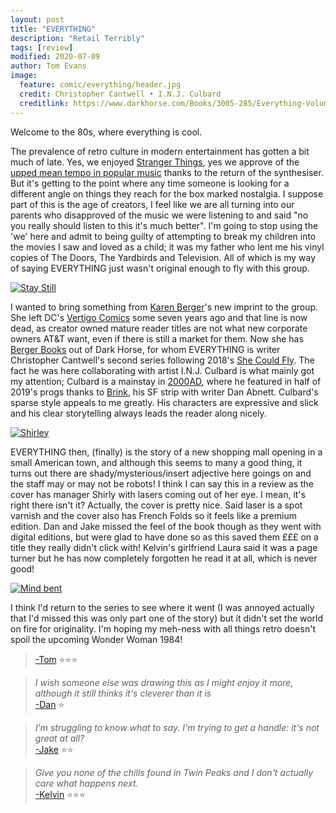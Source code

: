 ```yaml
---
layout: post
title: "EVERYTHING"
description: "Retail Terribly"
tags: [review]
modified: 2020-07-09
author: Tom Evans
image:
  feature: comic/everything/header.jpg
  credit: Christopher Cantwell • I.N.J. Culbard
  creditlink: https://www.darkhorse.com/Books/3005-285/Everything-Volume-1-TPB
---
```


Welcome to the 80s, where everything is cool.

The prevalence of retro culture in modern entertainment has gotten a bit much of late. Yes, we enjoyed [Stranger Things](https://www.netflix.com/title/80057281), yes we approve of the [upped mean tempo in popular music](https://www.bbc.co.uk/news/entertainment-arts-53167325) thanks to the return of the synthesiser. But it's getting to the point where any time someone is looking for a different angle on things they reach for the box marked nostalgia. I suppose part of this is the age of creators, I feel like we are all turning into our parents who disapproved of the music we were listening to and said "no you really should listen to this it's much better". I'm going to stop using the 'we' here and admit to being guilty of attempting to break my children into the movies I saw and loved as a child; it was my father who lent me his vinyl copies of The Doors, The Yardbirds and Television. All of which is my way of saying EVERYTHING just wasn't original enough to fly with this group.

[![Stay Still]({{site.url}}/images/comic/everything/everything1.jpg)]({{site.url}}/images/comic/everything/everything1.jpg)

I wanted to bring something from [Karen Berger](https://en.wikipedia.org/wiki/Karen_Berger)'s new imprint to the group. She left DC's [Vertigo Comics](https://en.wikipedia.org/wiki/Vertigo_Comics) some seven years ago and that line is now dead, as creator owned mature reader titles are not what new corporate owners AT&T want, even if there is still a market for them. Now she has [Berger Books](https://www.darkhorse.com/Blog/2606/berger-books-dark-horse) out of Dark Horse, for whom EVERYTHING is writer Christopher Cantwell's second series following 2018's [She Could Fly](https://www.darkhorse.com/Books/3002-511/She-Could-Fly-TPB). The fact he was here collaborating with artist I.N.J. Culbard is what mainly got my attention; Culbard is a mainstay in [2000AD](https://2000ad.com), where he featured in half of 2019's progs thanks to [Brink](https://shop.2000ad.com/catalogue/XB615), his SF strip with writer Dan Abnett. Culbard's sparse style appeals to me greatly. His characters are expressive and slick and his clear storytelling always leads the reader along nicely.

[![Shirley]({{site.url}}/images/comic/everything/everything2.jpg)]({{site.url}}/images/comic/everything/everything2.jpg)

EVERYTHING then, (finally) is the story of a new shopping mall opening in a small American town, and although this seems to many a good thing, it turns out there are shady/mysterious/insert adjective here goings on and the staff may or may not be robots! I think I can say this in a review as the cover has manager Shirly with lasers coming out of her eye. I mean, it's right there isn't it? Actually, the cover is pretty nice. Said laser is a spot varnish and the cover also has French Folds so it feels like a premium edition. Dan and Jake missed the feel of the book though as they went with digital editions, but were glad to have done so as this saved them £££ on a title they really didn't click with! Kelvin's girlfriend Laura said it was a page turner but he has now completely forgotten he read it at all, which is never good!

[![Mind bent]({{site.url}}/images/comic/everything/everything3.jpg)]({{site.url}}/images/comic/everything/everything3.jpg)

I think I'd return to the series to see where it went (I was annoyed actually that I'd missed this was only part one of the story) but it didn't set the world on fire for originality. I'm hoping my meh-ness with all things retro doesn't spoil the upcoming Wonder Woman 1984!

>[-Tom](http://twitter.com/tomwe) ⭐⭐⭐

<!-- -->

>*I wish someone else was drawing this as I might enjoy it more, although it still thinks it's cleverer than it is*<br>
> [-Dan](http://twitter.com/dandineen) ⭐

<!-- -->

>*I'm struggling to know what to say. I'm trying to get a handle: it's not great at all?*<br>
>[-Jake](http://twitter.com/tygertale) ⭐⭐
><!-- -->

>*Give you none of the chills found in Twin Peaks and I don't actually care what happens next.*<br>
>[-Kelvin](http://twitter.com/chao_xian ) ⭐⭐⭐

